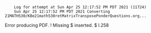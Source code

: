         Log for attempt at Sun Apr 25 12:17:52 PM PDT 2021 (11724)
        Sun Apr 25 12:17:52 PM PDT 2021 Converting 21MATH530/KBe21math530retMatrixTransposePonderQuestions.org...
Error producing PDF.
! Missing $ inserted.
<inserted text> 
                $
l.258 


